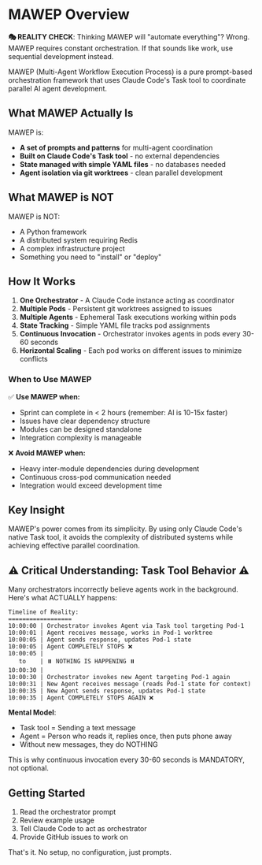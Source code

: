 # MAWEP Overview

**🎭 REALITY CHECK**: Thinking MAWEP will "automate everything"? Wrong. MAWEP requires constant orchestration. If that sounds like work, use sequential development instead.

MAWEP (Multi-Agent Workflow Execution Process) is a pure prompt-based orchestration framework that uses Claude Code's Task tool to coordinate parallel AI agent development.

## What MAWEP Actually Is

MAWEP is:
- **A set of prompts and patterns** for multi-agent coordination
- **Built on Claude Code's Task tool** - no external dependencies
- **State managed with simple YAML files** - no databases needed
- **Agent isolation via git worktrees** - clean parallel development

## What MAWEP is NOT

MAWEP is NOT:
- A Python framework
- A distributed system requiring Redis
- A complex infrastructure project
- Something you need to "install" or "deploy"

## How It Works

1. **One Orchestrator** - A Claude Code instance acting as coordinator
2. **Multiple Pods** - Persistent git worktrees assigned to issues
3. **Multiple Agents** - Ephemeral Task executions working within pods
4. **State Tracking** - Simple YAML file tracks pod assignments
5. **Continuous Invocation** - Orchestrator invokes agents in pods every 30-60 seconds
6. **Horizontal Scaling** - Each pod works on different issues to minimize conflicts

### When to Use MAWEP

✅ **Use MAWEP when:**
- Sprint can complete in < 2 hours (remember: AI is 10-15x faster)
- Issues have clear dependency structure  
- Modules can be designed standalone
- Integration complexity is manageable

❌ **Avoid MAWEP when:**
- Heavy inter-module dependencies during development
- Continuous cross-pod communication needed
- Integration would exceed development time

## Key Insight

MAWEP's power comes from its simplicity. By using only Claude Code's native Task tool, it avoids the complexity of distributed systems while achieving effective parallel coordination.

## ⚠️ Critical Understanding: Task Tool Behavior ⚠️

Many orchestrators incorrectly believe agents work in the background. Here's what ACTUALLY happens:

```
Timeline of Reality:
==================
10:00:00 | Orchestrator invokes Agent via Task tool targeting Pod-1
10:00:01 | Agent receives message, works in Pod-1 worktree
10:00:05 | Agent sends response, updates Pod-1 state
10:00:05 | Agent COMPLETELY STOPS ❌
10:00:05 | 
   to    | ⏸️ NOTHING IS HAPPENING ⏸️
10:00:30 | 
10:00:30 | Orchestrator invokes new Agent targeting Pod-1 again  
10:00:31 | New Agent receives message (reads Pod-1 state for context)
10:00:35 | New Agent sends response, updates Pod-1 state
10:00:35 | Agent COMPLETELY STOPS AGAIN ❌
```

**Mental Model**:
- Task tool = Sending a text message
- Agent = Person who reads it, replies once, then puts phone away
- Without new messages, they do NOTHING

This is why continuous invocation every 30-60 seconds is MANDATORY, not optional.

## Getting Started

1. Read the orchestrator prompt
2. Review example usage
3. Tell Claude Code to act as orchestrator
4. Provide GitHub issues to work on

That's it. No setup, no configuration, just prompts.